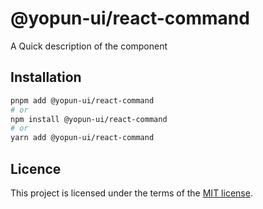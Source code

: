 # @yopun-ui/react-command

A Quick description of the component

## Installation

```sh
pnpm add @yopun-ui/react-command
# or
npm install @yopun-ui/react-command
# or
yarn add @yopun-ui/react-command
```

## Licence

This project is licensed under the terms of the
[MIT license](https://github.com/yopundotcom/yopun-ui/blob/master/LICENSE).
